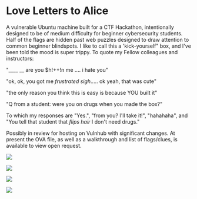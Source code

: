 # Love Letters to Alice

A vulnerable Ubuntu machine built for a CTF Hackathon, intentionally designed to be of medium difficulty for beginner cybersecurity students. Half of the flags are hidden past web puzzles designed to draw attention to common beginner blindspots. I like to call this a 'kick-yourself" box, and I've been told the mood is super trippy. To quote my Fellow colleagues and instructors:

"____ __ are you $h!++!n me
....
i hate you"

"ok, ok, you got me *frustrated sigh*..... ok yeah, that was cute"

"the only reason you think this is easy is because YOU built it"

"Q from a student: were you on drugs when you made the box?"

To which my responses are "Yes.", "from you? I'll take it!", "hahahaha", and "You tell that student that *flips hair* I don't need drugs."


Possibly in review for hosting on Vulnhub with significant changes. At present the OVA file, as well as a walkthrough and list of flags/clues, is available to view open request.

![](https://i.imgur.com/7UT8ZyZ.png)

![](https://i.imgur.com/j2K7eaN.jpg)

![](https://i.imgur.com/0YUiEDF.png)

![](https://i.imgur.com/1TQ7n8C.png)
